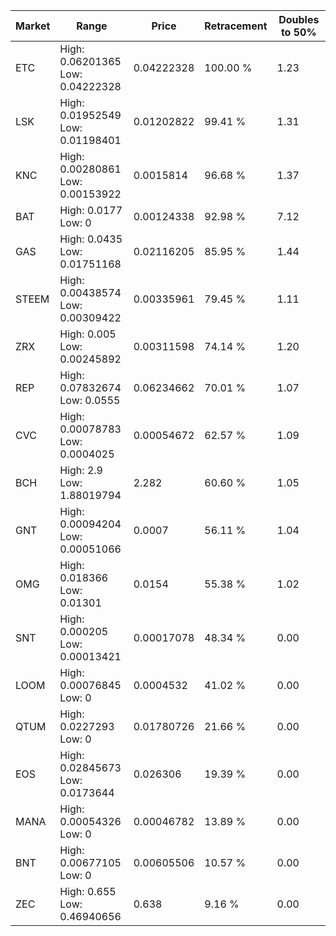| Market | Range | Price| Retracement | Doubles to 50% |
| --- | --- | --- | --- | --- |
| ETC | High: 0.06201365<br />Low: 0.04222328 | 0.04222328 | 100.00 % | 1.23 |
| LSK | High: 0.01952549<br />Low: 0.01198401 | 0.01202822 | 99.41 % | 1.31 |
| KNC | High: 0.00280861<br />Low: 0.00153922 | 0.0015814 | 96.68 % | 1.37 |
| BAT | High: 0.0177<br />Low: 0 | 0.00124338 | 92.98 % | 7.12 |
| GAS | High: 0.0435<br />Low: 0.01751168 | 0.02116205 | 85.95 % | 1.44 |
| STEEM | High: 0.00438574<br />Low: 0.00309422 | 0.00335961 | 79.45 % | 1.11 |
| ZRX | High: 0.005<br />Low: 0.00245892 | 0.00311598 | 74.14 % | 1.20 |
| REP | High: 0.07832674<br />Low: 0.0555 | 0.06234662 | 70.01 % | 1.07 |
| CVC | High: 0.00078783<br />Low: 0.0004025 | 0.00054672 | 62.57 % | 1.09 |
| BCH | High: 2.9<br />Low: 1.88019794 | 2.282 | 60.60 % | 1.05 |
| GNT | High: 0.00094204<br />Low: 0.00051066 | 0.0007 | 56.11 % | 1.04 |
| OMG | High: 0.018366<br />Low: 0.01301 | 0.0154 | 55.38 % | 1.02 |
| SNT | High: 0.000205<br />Low: 0.00013421 | 0.00017078 | 48.34 % | 0.00 |
| LOOM | High: 0.00076845<br />Low: 0 | 0.0004532 | 41.02 % | 0.00 |
| QTUM | High: 0.0227293<br />Low: 0 | 0.01780726 | 21.66 % | 0.00 |
| EOS | High: 0.02845673<br />Low: 0.0173644 | 0.026306 | 19.39 % | 0.00 |
| MANA | High: 0.00054326<br />Low: 0 | 0.00046782 | 13.89 % | 0.00 |
| BNT | High: 0.00677105<br />Low: 0 | 0.00605506 | 10.57 % | 0.00 |
| ZEC | High: 0.655<br />Low: 0.46940656 | 0.638 | 9.16 % | 0.00 |
